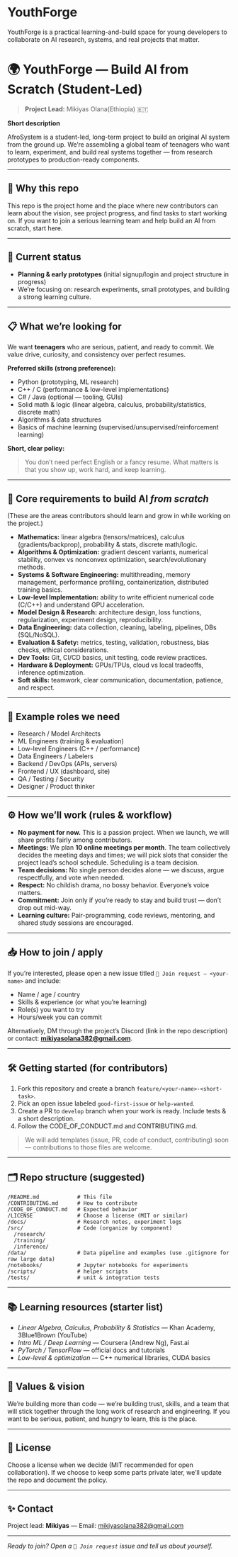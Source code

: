 # YouthForge
YouthForge is a practical learning-and-build space for young developers to collaborate on AI research, systems, and real projects that matter.
# 🌍 YouthForge — Build AI from Scratch (Student-Led)

> **Project Lead:** Mikiyas Olana(Ethiopia) 🇪🇹

**Short description**

AfroSystem is a student-led, long-term project to build an original AI system from the ground up. We’re assembling a global team of teenagers who want to learn, experiment, and build real systems together — from research prototypes to production-ready components.

---

## 🚀 Why this repo

This repo is the project home and the place where new contributors can learn about the vision, see project progress, and find tasks to start working on. If you want to join a serious learning team and help build an AI from scratch, start here.

---

## 🔹 Current status

* **Planning & early prototypes** (initial signup/login and project structure in progress)
* We’re focusing on: research experiments, small prototypes, and building a strong learning culture.

---

## 📋 What we’re looking for

We want **teenagers** who are serious, patient, and ready to commit. We value drive, curiosity, and consistency over perfect resumes.

**Preferred skills (strong preference):**

* Python (prototyping, ML research)
* C++ / C (performance & low-level implementations)
* C# / Java (optional — tooling, GUIs)
* Solid math & logic (linear algebra, calculus, probability/statistics, discrete math)
* Algorithms & data structures
* Basics of machine learning (supervised/unsupervised/reinforcement learning)

**Short, clear policy:**

> You don’t need perfect English or a fancy resume. What matters is that you show up, work hard, and keep learning.

---

## 🔧 Core requirements to build AI *from scratch*

(These are the areas contributors should learn and grow in while working on the project.)

* **Mathematics:** linear algebra (tensors/matrices), calculus (gradients/backprop), probability & stats, discrete math/logic.
* **Algorithms & Optimization:** gradient descent variants, numerical stability, convex vs nonconvex optimization, search/evolutionary methods.
* **Systems & Software Engineering:** multithreading, memory management, performance profiling, containerization, distributed training basics.
* **Low-level Implementation:** ability to write efficient numerical code (C/C++) and understand GPU acceleration.
* **Model Design & Research:** architecture design, loss functions, regularization, experiment design, reproducibility.
* **Data Engineering:** data collection, cleaning, labeling, pipelines, DBs (SQL/NoSQL).
* **Evaluation & Safety:** metrics, testing, validation, robustness, bias checks, ethical considerations.
* **Dev Tools:** Git, CI/CD basics, unit testing, code review practices.
* **Hardware & Deployment:** GPUs/TPUs, cloud vs local tradeoffs, inference optimization.
* **Soft skills:** teamwork, clear communication, documentation, patience, and respect.

---

## 🧩 Example roles we need

* Research / Model Architects
* ML Engineers (training & evaluation)
* Low-level Engineers (C++ / performance)
* Data Engineers / Labelers
* Backend / DevOps (APIs, servers)
* Frontend / UX (dashboard, site)
* QA / Testing / Security
* Designer / Product thinker

---

## ⚙️ How we’ll work (rules & workflow)

* **No payment for now.** This is a passion project. When we launch, we will share profits fairly among contributors.
* **Meetings:** We plan **10 online meetings per month**. The team collectively decides the meeting days and times; we will pick slots that consider the project lead’s school schedule. Scheduling is a team decision.
* **Team decisions:** No single person decides alone — we discuss, argue respectfully, and vote when needed.
* **Respect:** No childish drama, no bossy behavior. Everyone’s voice matters.
* **Commitment:** Join only if you’re ready to stay and build trust — don’t drop out mid-way.
* **Learning culture:** Pair-programming, code reviews, mentoring, and shared study sessions are encouraged.

---

## 📥 How to join / apply

If you’re interested, please open a new issue titled `📨 Join request — <your-name>` and include:

* Name / age / country
* Skills & experience (or what you’re learning)
* Role(s) you want to try
* Hours/week you can commit

Alternatively, DM through the project’s Discord (link in the repo description) or contact: **[mikiyasolana382@gmail.com](mailto:mikiyasolana382@gmail.com)**.

---

## 🛠️ Getting started (for contributors)

1. Fork this repository and create a branch `feature/<your-name>-<short-task>`.
2. Pick an open issue labeled `good-first-issue` or `help-wanted`.
3. Create a PR to `develop` branch when your work is ready. Include tests & a short description.
4. Follow the CODE\_OF\_CONDUCT.md and CONTRIBUTING.md.

> We will add templates (issue, PR, code of conduct, contributing) soon — contributions to those files are welcome.

---

## 🗂 Repo structure (suggested)

```
/README.md            # This file
/CONTRIBUTING.md      # How to contribute
/CODE_OF_CONDUCT.md   # Expected behavior
/LICENSE              # Choose a license (MIT or similar)
/docs/                # Research notes, experiment logs
/src/                 # Code (organize by component)
  /research/
  /training/
  /inference/
/data/                # Data pipeline and examples (use .gitignore for raw large data)
/notebooks/           # Jupyter notebooks for experiments
/scripts/             # helper scripts
/tests/               # unit & integration tests

```

---

## 📚 Learning resources (starter list)

* *Linear Algebra, Calculus, Probability & Statistics* — Khan Academy, 3Blue1Brown (YouTube)
* *Intro ML / Deep Learning* — Coursera (Andrew Ng), Fast.ai
* *PyTorch / TensorFlow* — official docs and tutorials
* *Low-level & optimization* — C++ numerical libraries, CUDA basics

---

## 🤝 Values & vision

We’re building more than code — we’re building trust, skills, and a team that will stick together through the long work of research and engineering. If you want to be serious, patient, and hungry to learn, this is the place.

---

## 📜 License

Choose a license when we decide (MIT recommended for open collaboration). If we choose to keep some parts private later, we’ll update the repo and document the policy.

---

## ✨ Contact

Project lead: **Mikiyas** — Email: [mikiyasolana382@gmail.com](mailto:mikiyasolana382@gmail.com)

---

*Ready to join? Open a `📨 Join request` issue and tell us about yourself.*
